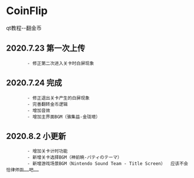 # CoinFlip
 qt教程--翻金币

## 2020.7.23 第一次上传
            - 修正第二次进入关卡时白屏现象
## 2020.7.24 完成
            - 修正退出关卡产生的白屏现象
            - 完善翻转金币逻辑
            - 增加音效
            - 增加主界面BGM（骆集益-金珑璁）
## 2020.8.2 小更新
            - 增加关卡计时功能
            - 新增关卡选择BGM（神前暁-パティのテーマ）
            - 新增游戏场景BGM（Nintendo Sound Team - Title Screen）  应该不会恰律师函……吧……
